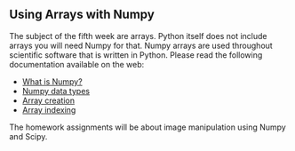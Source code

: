 ## Using Arrays with Numpy
The subject of the fifth week are arrays. Python itself does not include 
arrays you will need Numpy for that. Numpy arrays are used throughout 
scientific software that is written in Python. Please read the 
following documentation available on the web:

* [What is Numpy?](http://docs.scipy.org/doc/numpy/user/whatisnumpy.html)
* [Numpy data types](http://docs.scipy.org/doc/numpy/user/basics.types.html)
* [Array creation](http://docs.scipy.org/doc/numpy/user/basics.creation.html)
* [Array indexing](http://docs.scipy.org/doc/numpy/user/basics.indexing.html)

The homework assignments will be about image manipulation using Numpy and
Scipy.
